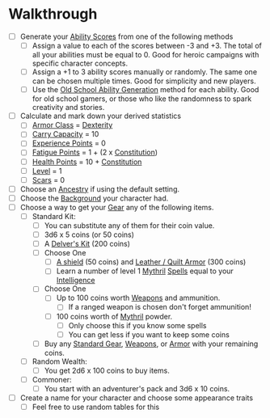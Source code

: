 # Walkthrough

- [ ] Generate your [Ability Scores](../Player%20Characters/Chosen%20Statistics/Ability%20Scores.md) from one of the following methods
	- [ ] Assign a value to each of the scores between -3 and +3. The total of all your abilities must be equal to 0. Good for heroic campaigns with specific character concepts.
	- [ ] Assign a +1 to 3 ability scores manually or randomly. The same one can be chosen multiple times. Good for simplicity and new players.
	- [ ] Use the [Old School Ability Generation](Old%20School%20Ability%20Generation.md) method for each ability. Good for old school gamers, or those who like the randomness to spark creativity and stories.
- [ ] Calculate and mark down your derived statistics
	- [ ] [Armor Class](../Player%20Characters/Derived%20Statistics/Armor%20Class.md) = [Dexterity](../Player%20Characters/Chosen%20Statistics/Dexterity.md)
	- [ ] [Carry Capacity](../Player%20Characters/Derived%20Statistics/Carry%20Capacity.md) = 10
	- [ ] [Experience Points](../Player%20Characters/Derived%20Statistics/Experience%20Points.md) = 0
	- [ ] [Fatigue Points](../Player%20Characters/Derived%20Statistics/Fatigue%20Points.md) = 1 + (2 x [Constitution](../Player%20Characters/Chosen%20Statistics/Constitution.md))
	- [ ] [Health Points](../Player%20Characters/Derived%20Statistics/Health%20Points.md) = 10 + [Constitution](../Player%20Characters/Chosen%20Statistics/Constitution.md)
	- [ ] [Level](../Player%20Characters/Derived%20Statistics/Level.md) = 1
	- [ ] [Scars](../Player%20Characters/Derived%20Statistics/Scars.md) = 0
- [ ] Choose an [Ancestry](../Player%20Characters/Ancenstries/Ancestry.md) if using the default setting.
- [ ] Choose the [Background](../Player%20Characters/Backgrounds.md) your character had.
- [ ] Choose a way to get your [Gear](../Items/Basic%20Equipment/Standard%20Gear.md) any of the following items. 
	- [ ] Standard Kit:
		- [ ] You can substitute any of them for their coin value.
		- [ ] 3d6 x 5 coins (or 50 coins)
		- [ ] A [Delver's Kit](../Items/Basic%20Equipment/Delver's%20Kit.md) (200 coins)
		- [ ] Choose One
			- [ ] [A shield](../Items/Basic%20Equipment/Armor.md) (50 coins) and [Leather / Quilt Armor](../Items/Basic%20Equipment/Armor.md) (300 coins)
			- [ ] Learn a number of level 1 [Mythril](../Magic/Mythril.md) [Spells](../Magic/Spells/Mythril%20Spells/Spell%20Index.md) equal to your [Intelligence](../Player%20Characters/Chosen%20Statistics/Intelligence.md)
		- [ ] Choose One
			- [ ] Up to 100 coins worth [Weapons](../Items/Basic%20Equipment/Weapons.md) and ammunition.
				- [ ] If a ranged weapon is chosen don't forget ammunition!
			- [ ] 100 coins worth of [Mythril](../Magic/Mythril.md) powder.
				- [ ] Only choose this if you know some spells
				- [ ] You can get less if you want to keep some coins
		- [ ] Buy any [Standard Gear](../Items/Basic%20Equipment/Standard%20Gear.md), [Weapons](../Items/Basic%20Equipment/Weapons.md), or [Armor](../Items/Basic%20Equipment/Armor.md) with your remaining coins.
	- [ ] Random Wealth:
		- [ ] You get 2d6 x 100 coins to buy items.
	- [ ] Commoner: 
		- [ ] You start with an adventurer's pack and 3d6 x 10 coins.
- [ ] Create a name for your character and choose some appearance traits
	- [ ] Feel free to use random tables for this